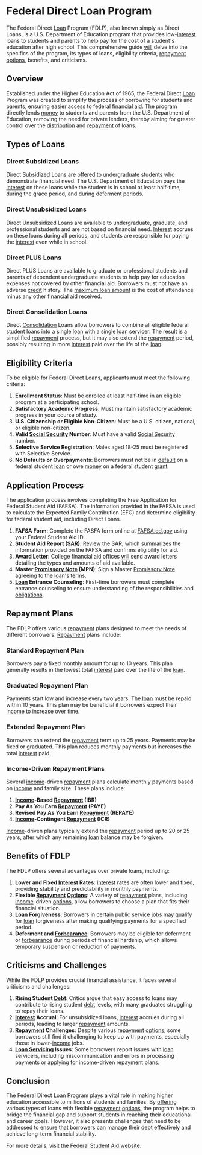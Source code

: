 # Federal Direct Loan Program

The Federal Direct [Loan](../l/loan.md) Program (FDLP), also known simply as Direct Loans, is a U.S. Department of Education program that provides low-[interest](../i/interest.md) loans to students and parents to help pay for the cost of a student's education after high school. This comprehensive guide [will](../w/will.md) delve into the specifics of the program, its types of loans, eligibility criteria, [repayment](../r/repayment.md) [options](../o/options.md), benefits, and criticisms.

## Overview

Established under the Higher Education Act of 1965, the Federal Direct [Loan](../l/loan.md) Program was created to simplify the process of borrowing for students and parents, ensuring easier access to federal financial aid. The program directly lends [money](../m/money.md) to students and parents from the U.S. Department of Education, removing the need for private lenders, thereby aiming for greater control over the [distribution](../d/distribution.md) and [repayment](../r/repayment.md) of loans.

## Types of Loans

### Direct Subsidized Loans

Direct Subsidized Loans are offered to undergraduate students who demonstrate financial need. The U.S. Department of Education pays the [interest](../i/interest.md) on these loans while the student is in school at least half-time, during the grace period, and during deferment periods.

### Direct Unsubsidized Loans

Direct Unsubsidized Loans are available to undergraduate, graduate, and professional students and are not based on financial need. [Interest](../i/interest.md) accrues on these loans during all periods, and students are responsible for paying the [interest](../i/interest.md) even while in school.

### Direct PLUS Loans

Direct PLUS Loans are available to graduate or professional students and parents of dependent undergraduate students to help pay for education expenses not covered by other financial aid. Borrowers must not have an adverse [credit](../c/credit.md) history. The [maximum loan amount](../m/maximum_loan_amount.md) is the cost of attendance minus any other financial aid received.

### Direct Consolidation Loans

Direct [Consolidation](../c/consolidation.md) Loans allow borrowers to combine all eligible federal student loans into a single [loan](../l/loan.md) with a single [loan](../l/loan.md) servicer. The result is a simplified [repayment](../r/repayment.md) process, but it may also extend the [repayment](../r/repayment.md) period, possibly resulting in more [interest](../i/interest.md) paid over the life of the [loan](../l/loan.md).

## Eligibility Criteria

To be eligible for Federal Direct Loans, applicants must meet the following criteria:

1. **Enrollment Status**: Must be enrolled at least half-time in an eligible program at a participating school.
2. **Satisfactory Academic Progress**: Must maintain satisfactory academic progress in your course of study.
3. **U.S. Citizenship or Eligible Non-Citizen**: Must be a U.S. citizen, national, or eligible non-citizen.
4. **Valid [Social Security](../s/social_security.md) Number**: Must have a valid [Social Security](../s/social_security.md) number.
5. **Selective Service Registration**: Males aged 18-25 must be registered with Selective Service.
6. **No Defaults or Overpayments**: Borrowers must not be in [default](../d/default.md) on a federal student [loan](../l/loan.md) or owe [money](../m/money.md) on a federal student [grant](../g/grant.md).

## Application Process

The application process involves completing the Free Application for Federal Student Aid (FAFSA). The information provided in the FAFSA is used to calculate the Expected Family Contribution (EFC) and determine eligibility for federal student aid, including Direct Loans.

1. **FAFSA Form**: Complete the FASFA form online at [FAFSA.ed.gov](https://studentaid.gov/h/apply-for-aid/fafsa) using your Federal Student Aid ID.
2. **Student Aid Report (SAR)**: Review the SAR, which summarizes the information provided on the FAFSA and confirms eligibility for aid.
3. **Award Letter**: College financial aid offices [will](../w/will.md) send award letters detailing the types and amounts of aid available.
4. **Master [Promissory Note](../p/promissory_note.md) (MPN)**: Sign a Master [Promissory Note](../p/promissory_note.md) agreeing to the [loan](../l/loan.md)'s terms.
5. **[Loan](../l/loan.md) Entrance Counseling**: First-time borrowers must complete entrance counseling to ensure understanding of the responsibilities and [obligations](../o/obligation.md).

## Repayment Plans

The FDLP offers various [repayment](../r/repayment.md) plans designed to meet the needs of different borrowers. [Repayment](../r/repayment.md) plans include:

### Standard Repayment Plan

Borrowers pay a fixed monthly amount for up to 10 years. This plan generally results in the lowest total [interest](../i/interest.md) paid over the life of the [loan](../l/loan.md).

### Graduated Repayment Plan

Payments start low and increase every two years. The [loan](../l/loan.md) must be repaid within 10 years. This plan may be beneficial if borrowers expect their [income](../i/income.md) to increase over time.

### Extended Repayment Plan

Borrowers can extend the [repayment](../r/repayment.md) term up to 25 years. Payments may be fixed or graduated. This plan reduces monthly payments but increases the total [interest](../i/interest.md) paid.

### Income-Driven Repayment Plans

Several [income](../i/income.md)-driven [repayment](../r/repayment.md) plans calculate monthly payments based on [income](../i/income.md) and family size. These plans include:

1. **[Income](../i/income.md)-Based [Repayment](../r/repayment.md) (IBR)**
2. **Pay As You Earn [Repayment](../r/repayment.md) (PAYE)**
3. **Revised Pay As You Earn [Repayment](../r/repayment.md) (REPAYE)**
4. **[Income](../i/income.md)-Contingent [Repayment](../r/repayment.md) (ICR)**

[Income](../i/income.md)-driven plans typically extend the [repayment](../r/repayment.md) period up to 20 or 25 years, after which any remaining [loan](../l/loan.md) balance may be forgiven.

## Benefits of FDLP

The FDLP offers several advantages over private loans, including:

1. **Lower and Fixed [Interest](../i/interest.md) Rates**: [Interest](../i/interest.md) rates are often lower and fixed, providing stability and predictability in monthly payments.
2. **Flexible [Repayment](../r/repayment.md) [Options](../o/options.md)**: A variety of [repayment](../r/repayment.md) plans, including [income](../i/income.md)-driven [options](../o/options.md), allow borrowers to choose a plan that fits their financial situation.
3. **[Loan](../l/loan.md) Forgiveness**: Borrowers in certain public service jobs may qualify for [loan](../l/loan.md) forgiveness after making qualifying payments for a specified period.
4. **Deferment and [Forbearance](../f/forbearance.md)**: Borrowers may be eligible for deferment or [forbearance](../f/forbearance.md) during periods of financial hardship, which allows temporary suspension or reduction of payments.

## Criticisms and Challenges

While the FDLP provides crucial financial assistance, it faces several criticisms and challenges:

1. **Rising Student [Debt](../d/debt.md)**: Critics argue that easy access to loans may contribute to rising student [debt](../d/debt.md) levels, with many graduates struggling to repay their loans.
2. **[Interest](../i/interest.md) Accrual**: For unsubsidized loans, [interest](../i/interest.md) accrues during all periods, leading to larger [repayment](../r/repayment.md) amounts.
3. **[Repayment](../r/repayment.md) Challenges**: Despite various [repayment](../r/repayment.md) [options](../o/options.md), some borrowers still find it challenging to keep up with payments, especially those in lower-[income](../i/income.md) jobs.
4. **[Loan Servicing](../l/loan_servicing.md) Issues**: Some borrowers report issues with [loan](../l/loan.md) servicers, including miscommunication and errors in processing payments or applying for [income](../i/income.md)-driven [repayment](../r/repayment.md) plans.

## Conclusion

The Federal Direct [Loan](../l/loan.md) Program plays a vital role in making higher education accessible to millions of students and families. By [offering](../o/offering.md) various types of loans with flexible [repayment](../r/repayment.md) [options](../o/options.md), the program helps to bridge the financial gap and support students in reaching their educational and career goals. However, it also presents challenges that need to be addressed to ensure that borrowers can manage their [debt](../d/debt.md) effectively and achieve long-term financial stability.

For more details, visit the [Federal Student Aid website](https://studentaid.gov).